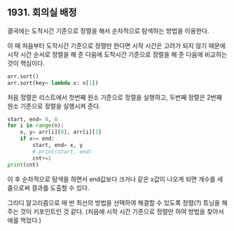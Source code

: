 ## 1931. 회의실 배정

결국에는 도착시간 기준으로 정렬을 해서 순차적으로 탐색하는 방법을 이용한다.

이 때 처음부터 도착시간 기준으로 정렬만 한다면 시작 시간은 고려가 되지 않기 때문에 시작 시간 순서로 정렬을 해 준 다음에 도착시간 기준으로 정렬을 해 준 다음에 비교하는 것이 핵심이다.

```python
arr.sort()
arr.sort(key= lambda x: x[1])
```

처음 정렬은 리스트에서 첫번째 원소 기준으로 정렬을 실행하고, 두번째 정렬은 2번째 원소 기준으로 정렬을 실행시켜 준다.

```python
start, end= 0, 0
for i in range(n):
    x, y= arr[i][0], arr[i][1]
    if x>= end:
        start, end= x, y
        # print(start, end)
        cnt+=1
print(cnt)
```

이 후 순차적으로 탐색을 하면서 end값보다 크거나 같은 x값이 나오게 되면 개수를 세줌으로써 결과를 도출할 수 있다.

그리디 알고리즘으로 매 번 최선의 방법을 선택하여 해결할 수 있도록 정렬(?) 튜닝을 해주는 것이 키포인트인 것 같다. (처음에 시작 시간 기준으로 정렬만 하여 방법을 찾아서 애를 먹었다.)